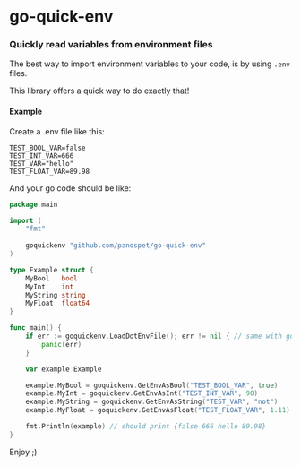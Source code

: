 # go-quick-env
### Quickly read variables from environment files

The best way to import environment variables to your code, is by using `.env` files. 

This library offers a quick way to do exactly that!

#### Example

Create a .env file like this:
```
TEST_BOOL_VAR=false
TEST_INT_VAR=666
TEST_VAR="hello"
TEST_FLOAT_VAR=89.98
```

And your go code should be like: 
```go
package main

import (
	"fmt"
	
	goquickenv "github.com/panospet/go-quick-env"
)

type Example struct {
	MyBool   bool
	MyInt    int
	MyString string
	MyFloat  float64
}

func main() {
	if err := goquickenv.LoadDotEnvFile(); err != nil { // same with goquickenv.LoadFile(".env")
		panic(err)
	}

	var example Example

	example.MyBool = goquickenv.GetEnvAsBool("TEST_BOOL_VAR", true)
	example.MyInt = goquickenv.GetEnvAsInt("TEST_INT_VAR", 90)
	example.MyString = goquickenv.GetEnvAsString("TEST_VAR", "not")
	example.MyFloat = goquickenv.GetEnvAsFloat("TEST_FLOAT_VAR", 1.11)

	fmt.Println(example) // should print {false 666 hello 89.98}
}


```

Enjoy ;)